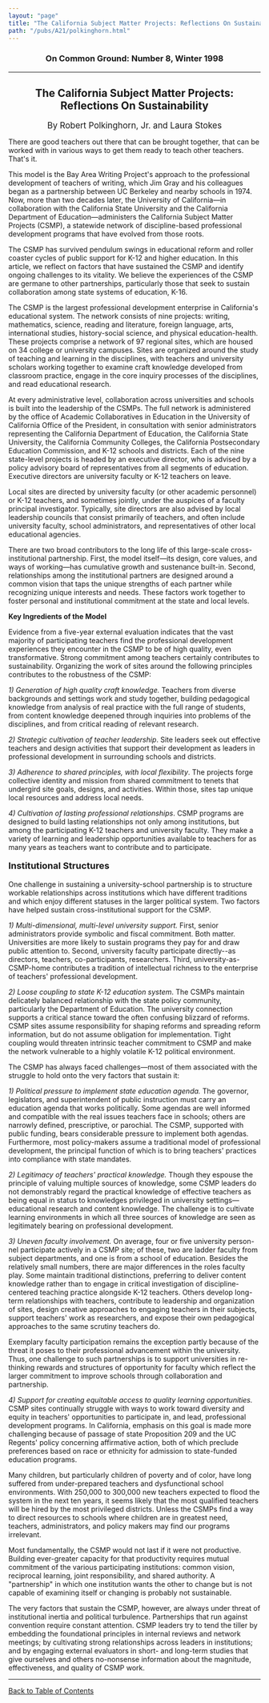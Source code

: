 ```yaml
---
layout: "page"
title: "The California Subject Matter Projects: Reflections On Sustainability"
path: "/pubs/A21/polkinghorn.html"
---
```

<main>
<h3 align="CENTER">On Common Ground: Number 8, Winter 1998</h3>
<hr/>
<h2 align="CENTER">The California Subject Matter Projects: Reflections On Sustainability</h2>
<p align="CENTER"><big>By Robert Polkinghorn, Jr. and Laura Stokes</big></p>
<p>There are good teachers out there that can be brought together, that can be worked with in various ways to get them ready to teach other teachers.  That's it.</p>
<p>This model is the Bay Area Writing Project's approach to the professional development of teachers of writing, which Jim Gray and his colleagues began as a partnership between UC Berkeley and nearby schools in 1974.  Now, more than two decades later, the University of California—in collaboration with the California State University and the California Department of Education—administers the California Subject Matter Projects (CSMP), a statewide network of discipline-based professional development programs that have evolved from those roots.  </p>
<p>The CSMP has survived pendulum swings in educational reform and roller coaster cycles of public support for K-12 and higher education.  In this article, we reflect on factors that have sustained the CSMP and identify ongoing challenges to its vitality.  We believe the  experiences of the CSMP are germane to other partnerships, particularly those that seek to sustain collaboration among state systems of education, K-16.  </p>
<p>The CSMP is the largest professional development enterprise in California's educational system.  The network consists of nine projects:  writing, mathematics, science, reading and literature, foreign language, arts, international studies, history-social science, and physical education-health.  These projects comprise a network of 97 regional sites, which are housed on 34 college or university campuses.  Sites are organized around the study of teaching and learning in the disciplines, with teachers and university scholars working together to examine craft knowledge developed from classroom practice, engage in the core inquiry processes of the disciplines, and read educational research.  </p>
<p>At every administrative level, collaboration across universities and schools is built into the leadership of the CSMPs.  The full network is administered by the office of Academic Collaboratives in Education in the University of California Office of the President, in consultation with senior administrators representing the California Department of Education, the California State University, the California Community Colleges, the California Postsecondary Education Commission, and K-12 schools and districts.  Each of the nine state-level projects is headed by an executive director, who is advised by a policy advisory board of representatives from all segments of education.  Executive directors are university faculty or K-12 teachers on leave.  </p>
<p>Local sites are directed by university faculty (or other academic personnel) or K-12 teachers, and sometimes jointly, under the auspices of a faculty principal investigator.  Typically, site directors are also advised by local leadership councils that consist primarily of teachers, and often include university faculty, school administrators, and representatives of other local educational agencies. </p>
<p>There are two broad contributors to the long life of this large-scale cross-institutional partnership.  First, the model itself—its design, core values, and ways of working—has cumulative growth and sustenance built-in.  Second, relationships among the institutional partners are designed around a common vision that taps the unique strengths of each partner while recognizing unique interests and needs.  These factors work together to foster personal and institutional commitment at the state and local levels.</p>
<p><b>Key Ingredients of the Model</b></p>
<p>Evidence from a five-year external evaluation indicates that the vast majority of participating teachers find the professional development experiences they encounter in the CSMP to be of high quality, even transformative.  Strong commitment among teachers certainly contributes to sustainability.  Organizing the work of sites around the following principles contributes to the robustness of the CSMP:</p>
<i></i><p><i>1)  Generation of high quality craft knowledge.</i>  Teachers from diverse backgrounds and settings work and study together, building pedagogical knowledge from analysis of real practice with the full range of students, from content knowledge deepened through inquiries into problems of the disciplines, and from critical reading of relevant research.</p>
<i></i><p><i>2)  Strategic cultivation of teacher leadership</i>.  Site leaders seek out effective teachers and design activities that support their development as leaders in professional development in surrounding schools and districts. </p>
<i></i><p><i>3)  Adherence to shared principles, with local flexibility</i>.  The projects forge collective identity and mission from shared commitment to tenets that undergird site goals, designs, and activities. Within those, sites tap unique local resources and address local needs. </p>
<i></i><p><i>4)  Cultivation of lasting professional relationships</i>.  CSMP programs are designed to build lasting relationships not only among institutions, but among the participating K-12 teachers and university faculty.  They make a variety of learning and leadership opportunities available to teachers for as many years as teachers want to contribute and to participate.</p>
<b><font size="4"><p>Institutional Structures</p>
</font></b>
<p>One challenge in sustaining a university-school partnership is to structure workable relationships across institutions which have different traditions and which enjoy different statuses in the larger political system.  Two factors have helped sustain cross-institutional support for the CSMP.</p>
<i></i><p><i>1)  Multi-dimensional, multi-level university support.  </i>First, senior administrators provide symbolic and fiscal commitment.  Both matter. Universities are more likely to sustain programs they pay for and draw public attention to.  Second, university faculty participate directly--as directors, teachers, co-participants, researchers.  Third, university-as-CSMP-home contributes a tradition of intellectual richness to the enterprise of teachers' professional development.</p>
<i></i><p><i>2)  Loose coupling to state K-12 education system</i>.  The CSMPs maintain delicately balanced relationship with the state policy community, particularly the Department of Education.  The university connection supports a critical stance toward the often confusing blizzard of reforms.  CSMP sites assume responsibility for shaping reforms and spreading reform information, but do not assume obligation for implementation.  Tight coupling would threaten intrinsic teacher commitment to CSMP and make the network vulnerable to a highly volatile K-12 political environment.</p>
<p>The CSMP has always faced challenges—most of them associated with the struggle to hold onto the very factors that sustain it:</p>
<i></i><p><i>1)  Political pressure to implement state education agenda.  </i>The governor, legislators, and superintendent of public instruction must carry an education agenda that works politically.  Some agendas are well informed and compatible with the real issues teachers face in schools; others are narrowly defined, prescriptive, or parochial.  The CSMP, supported with public funding, bears considerable pressure to implement both agendas.  Furthermore, most policy-makers assume a traditional model of professional development, the principal function of which is to bring teachers' practices into compliance with state mandates.   </p>
<i>
</i><p><i>2)  Legitimacy of teachers' practical knowledge.  </i>Though they espouse the principle of valuing multiple sources of knowledge, some CSMP leaders do not demonstrably regard the practical knowledge of effective teachers as being equal in status to knowledges privileged in university settings—educational research and content knowledge.  The challenge is to cultivate learning environments in which all three sources of knowledge are seen as legitimately bearing on professional development.  </p>
<i></i><p><i>3) Uneven faculty involvement.  </i>On average, four or five university person-nel participate actively in a CSMP site; of these, two are ladder faculty from subject departments, and one is from a school of education.  Besides the relatively small numbers, there are major differences in the roles faculty play.  Some maintain traditional distinctions, preferring to deliver content knowledge rather than to engage in critical investigation of discipline-centered teaching practice alongside K-12 teachers.  Others develop long-term relationships with teachers, contribute to leadership and organization of sites, design creative approaches to engaging teachers in their subjects, support teachers' work as researchers, and expose their own pedagogical approaches to the same scrutiny teachers do.</p>
<p>Exemplary faculty participation remains the exception partly because of the threat it poses to their professional advancement within the university.  Thus, one challenge to such partnerships is to support universities in re-thinking rewards and structures of opportunity for faculty which reflect the larger commitment to improve schools through collaboration and partnership.</p>
<i></i><p><i>4) Support for creating equitable access to quality learning opportunities.  </i>CSMP sites continually struggle with ways to work toward diversity and equity in teachers' opportunities to participate in, and lead, professional development programs.  In California, emphasis on this goal is made more challenging because of passage of state Proposition 209 and the UC Regents' policy concerning affirmative action, both of  which preclude preferences based on race or ethnicity for admission to state-funded education programs. </p>
<p>Many children, but particularly children of poverty and of color, have long suffered from under-prepared teachers and dysfunctional school environments.  With 250,000 to 300,000 new teachers expected to flood the system in the next ten years, it seems likely that the most qualified teachers will be hired by the most privileged districts.  Unless the CSMPs find a way to direct resources to schools where children are in greatest need, teachers, administrators, and policy makers may find our programs irrelevant.</p>
<p>Most fundamentally, the CSMP would not last if it were not productive.  Building ever-greater capacity for that productivity requires mutual commitment of the various participating institutions:  common vision, reciprocal learning, joint responsibility, and shared authority.  A "partnership" in which one institution wants the other to change but is not capable of examining itself or changing is probably not sustainable.  </p>
<p>The very factors that sustain the CSMP, however, are always under threat of institutional inertia and political turbulence.  Partnerships that run against convention  require constant attention.  CSMP leaders try to tend the tiller by embedding the foundational principles in internal reviews and network meetings; by cultivating strong relationships across leaders in institutions; and by engaging external evaluators in short- and long-term studies that give ourselves and others no-nonsense information about the magnitude, effectiveness, and quality of CSMP work.</p>
<hr/>
<p><a href=".\">Back to Table of Contents</a></p>
</main>